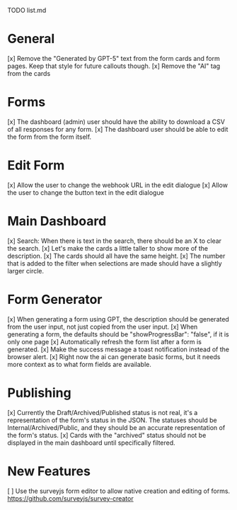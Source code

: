TODO list.md

# General
[x] Remove the "Generated by GPT-5" text from the form cards and form pages. Keep that style for future callouts though.
[x] Remove the "AI" tag from the cards

# Forms
[x] The dashboard (admin) user should have the ability to download a CSV of all responses for any form.
[x] The dashboard user should be able to edit the form from the form itself. 

# Edit Form
[x] Allow the user to change the webhook URL in the edit dialogue
[x] Allow the user to change the button text in the edit dialogue

# Main Dashboard
[x] Search: When there is text in the search, there should be an X to clear the search.
[x] Let's make the cards a little taller to show more of the description.
[x] The cards should all have the same height.
[x] The number that is added to the filter when selections are made should have a slightly larger circle.


# Form Generator
[x] When generating a form using GPT, the description should be generated from the user input, not just copied from the user input.
[x] When generating a form, the defaults should be  "showProgressBar": "false", if it is only one page
[x] Automatically refresh the form list after a form is generated.
[x] Make the success message a toast notification instead of the browser alert.
[x] Right now the ai can generate basic forms, but it needs more context as to what form fields are available.

# Publishing
[x] Currently the Draft/Archived/Published status is not real, it's a representation of the form's status in the JSON. The statuses should be Internal/Archived/Public, and they should be an accurate representation of the form's status.
[x] Cards with the "archived" status should not be displayed in the main dashboard until specifically filtered.

# New Features
[ ] Use the surveyjs form editor to allow native creation and editing of forms. https://github.com/surveyjs/survey-creator
